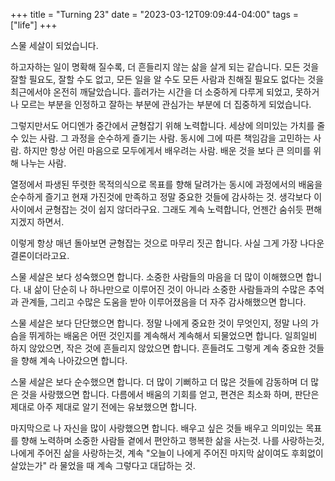+++
title = "Turning 23"
date = "2023-03-12T09:09:44-04:00"
tags = ["life"]
+++

스물 세살이 되었습니다.

하고자하는 일이 명확해 질수록, 더 흔들리지 않는 삶을 살게 되는 같습니다. 모든 것을 잘할 필요도, 잘할 수도 없고, 모든 일을 알 수도 모든 사람과 친해질 필요도 없다는 것을 최근에서야 온전히 깨달았습니다. 흘러가는 시간을 더 소중하게 다루게 되었고, 못하거나 모르는 부분을 인정하고 잘하는 부분에 관심가는 부분에 더 집중하게 되었습니다.

그렇지만서도 어디엔가 중간에서 균형잡기 위해 노력합니다. 세상에 의미있는 가치를 줄 수 있는 사람. 그 과정을 순수하게 즐기는 사람. 동시에 그에 따른 책임감을 고민하는 사람. 하지만 항상 어린 마음으로 모두에게서 배우려는 사람. 배운 것을 보다 큰 의미를 위해 나누는 사람.

열정에서 파생된 뚜렷한 목적의식으로 목표를 향해 달려가는 동시에 과정에서의 배움을 순수하게 즐기고 현재 가진것에 만족하고 정말 중요한 것들에 감사하는 것. 생각보다 이 사이에서 균형잡는 것이 쉽지 않더라구요. 그래도 계속 노력합니다, 언젠간 숨쉬듯 편해지겠지 하면서.

이렇게 항상 매년 돌아보면 균형잡는 것으로 마무리 짓곤 합니다. 사실 그게 가장 나다운 결론이더라고요.

스물 세살은 보다 성숙했으면 합니다. 소중한 사람들의 마음을 더 많이 이해했으면 합니다. 내 삶이 단순히 나 하나만으로 이루어진 것이 아니라 소중한 사람들과의 수많은 추억과 관계들, 그리고 수많은 도움을 받아 이루어졌음을 더 자주 감사해했으면 합니다.

스물 세살은 보다 단단했으면 합니다. 정말 나에게 중요한 것이 무엇인지, 정말 나의 가슴을 뛰게하는 배움은 어떤 것인지를 계속해서 계속해서 되물었으면 합니다. 일희일비 하지 않았으면, 작은 것에 흔들리지 않았으면 합니다. 흔들려도 그렇게 계속 중요한 것들을 향해 계속 나아갔으면 합니다.

스물 세살은 보다 순수했으면 합니다. 더 많이 기뻐하고 더 많은 것들에 감동하며 더 많은 것을 사랑했으면 합니다. 다름에서 배움의 기회를 얻고, 편견은 최소화 하며, 판단은 제대로 아주 제대로 알기 전에는 유보했으면 합니다.

마지막으로 나 자신을 많이 사랑했으면 합니다. 배우고 싶은 것들 배우고 의미있는 목표를 향해 노력하며 소중한 사람들 곁에서 편안하고 행복한 삶을 사는것. 나를 사랑하는것, 나에게 주어진 삶을 사랑하는것, 계속 "오늘이 나에게 주어진 마지막 삶이여도 후회없이 살았는가" 라 물었을 때 계속 그렇다고 대답하는 것.
